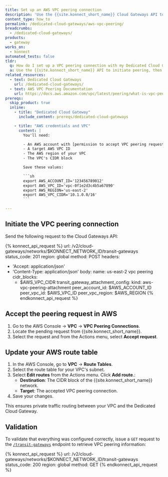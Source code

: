```yaml
---
title: Set up an AWS VPC peering connection
description: 'Use the {{site.konnect_short_name}} Cloud Gateways API to create a VPC peering connection with your AWS VPC.'
content_type: how_to
permalink: /dedicated-cloud-gateways/aws-vpc-peering/
breadcrumbs:
  - /dedicated-cloud-gateways/
products:
  - gateway
works_on:
  - konnect
automated_tests: false
tldr:
  q: How do I set up a VPC peering connection with my Dedicated Cloud Gateway using the API?
  a: Use the {{site.konnect_short_name}} API to initiate peering, then accept the request in AWS and update your route table.
related_resources:
  - text: Dedicated Cloud Gateways
    url: /dedicated-cloud-gateways/
  - text: AWS VPC Peering Documentation
    url: https://docs.aws.amazon.com/vpc/latest/peering/what-is-vpc-peering.html
prereqs:
  skip_product: true
  inline:
    - title: "Dedicated Cloud Gateway"
      include_content: prereqs/dedicated-cloud-gateways

    - title: "AWS credentials and VPC"
      content: |
        You'll need:

        - An AWS account with [permission to accept VPC peering requests](https://docs.aws.amazon.com/vpc/latest/peering/security-iam.html#vpc-peering-iam-accept) and update route tables
        - A target AWS VPC ID
        - The AWS region of your VPC
        - The VPC's CIDR block

        Save these values:

        ```sh
        export AWS_ACCOUNT_ID='123456789012'
        export AWS_VPC_ID='vpc-0f1e2d3c4b5a67890'
        export AWS_REGION='us-east-2'
        export AWS_VPC_CIDR='10.1.0.0/16'
        ```

---
```


## Initiate the VPC peering connection

Send the following request to the Cloud Gateways API:

<!--vale off-->
{% konnect_api_request %}
url: /v2/cloud-gateways/networks/$KONNECT_NETWORK_ID/transit-gateways
status_code: 201
region: global
method: POST
headers:
  - 'Accept: application/json'
  - 'Content-Type: application/json'
body:
  name: us-east-2 vpc peering
  cidr_blocks:
    - $AWS_VPC_CIDR
  transit_gateway_attachment_config:
    kind: aws-vpc-peering-attachment
    peer_account_id: $AWS_ACCOUNT_ID
    peer_vpc_id: $AWS_VPC_ID
    peer_vpc_region: $AWS_REGION
{% endkonnect_api_request %}
<!--vale on-->


## Accept the peering request in AWS

1. Go to the AWS Console → **VPC** → **VPC Peering Connections**.
1. Locate the pending request from {{site.konnect_short_name}}.
1. Select the request and from the Actions menu, select **Accept request**.

## Update your AWS route table

1. In the AWS Console, go to **VPC** → **Route Tables**.
1. Select the route table for your VPC's subnet.
1. Select **Edit routes** from the Actions menu. Click **Add route**.:
    - **Destination**: The CIDR block of the {{site.konnect_short_name}} network.
    - **Target**: The accepted VPC peering connection.
1. Save your changes.

This ensures private traffic routing between your VPC and the Dedicated Cloud Gateway.

## Validation

To validate that everything was configured correctly, issue a `GET` request to the [`/transit-gateways`](/api/konnect/control-planes/#/operations/list-transit-gateways) endpoint to retrieve VPC peering information:

<!--vale off-->
{% konnect_api_request %}
url: /v2/cloud-gateways/networks/$KONNECT_NETWORK_ID/transit-gateways
status_code: 200
region: global
method: GET
{% endkonnect_api_request %}
<!--vale on-->
